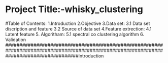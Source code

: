 # Project Title:-whisky_clustering
#Table of Contents:
          1.Introduction
          2.Objective
          3.Data set:
              3.1 Data set discription and feature
              3.2 Source of data set
          4.Feature extrection:
              4.1 Latent feature
          5. Algoritham:
              5.1 spectral co clustering algorithm
          6. Validation
 ##########################################################################################################################################Introduction
   
              
